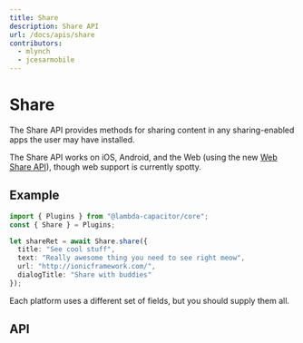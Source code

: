```yaml
---
title: Share
description: Share API
url: /docs/apis/share
contributors:
  - mlynch
  - jcesarmobile
---
```


<plugin-platforms platforms="pwa,ios,android,electron"></plugin-platforms>

# Share

The Share API provides methods for sharing content in any sharing-enabled apps the user may have installed.

The Share API works on iOS, Android, and the Web (using the new [Web Share API](https://developers.google.com/web/updates/2016/09/navigator-share)), though web support is currently spotty.

<plugin-api index="true" name="share"></plugin-api>

## Example

```typescript
import { Plugins } from "@lambda-capacitor/core";
const { Share } = Plugins;

let shareRet = await Share.share({
  title: "See cool stuff",
  text: "Really awesome thing you need to see right meow",
  url: "http://ionicframework.com/",
  dialogTitle: "Share with buddies"
});
```

Each platform uses a different set of fields, but you should supply them all.

## API

<plugin-api name="share"></plugin-api>
